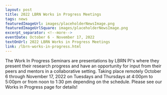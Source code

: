 ```yaml
---
layout: post
title: 2022 LBRN Works in Progress Meetings
tags: news
featuredImageUrl: images/placeholderNewsImage.png
featuredImageUrlSquare: images/placeholderNewsImage.png
excerpt_separator: <!--more-->
eventDate: October 6 - November 17, 2022
textOnUrl: 2022 LBRN Works in Progress Meetings
link: /lbrn-works-in-progress.html
---
```

<p>The Work In Progress Seminars are presentations by LBRN PI's where they present their research progress and have an opportunity for input from their peers and mentors in a collaborative setting. Taking place remotely October 6 through November 17, 2022 on Tuesdays and Thursdays at 4:00pm to 5:00pm or from noon to 1:30 pm depending on the schedule. Please see our Works in Progress page for details!</p>